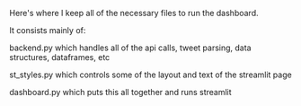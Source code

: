 Here's where I keep all of the necessary files to run the dashboard.

It consists mainly of:

backend.py which handles all of the api calls, tweet parsing, data structures, dataframes, etc

st_styles.py which controls some of the layout and text of the streamlit page

dashboard.py which puts this all together and runs streamlit
